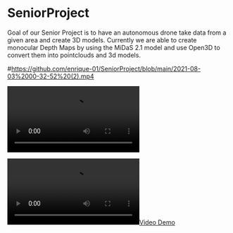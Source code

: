 # SeniorProject
Goal of our Senior Project is to have an autonomous drone take data from a given area and create 3D models. 
Currently we are able to create monocular Depth Maps by using the MiDaS 2.1 model and use Open3D to convert them into pointclouds and 3d models.






#https://github.com/enrique-01/SeniorProject/blob/main/2021-08-03%2000-32-52%20(2).mp4


![Video Demo](https://github.com/enrique-01/SeniorProject/blob/main/2021-08-03%2000-32-52%20(2).mp4)

[![Video Demo](https://github.com/enrique-01/SeniorProject/blob/main/2021-08-03%2000-32-52%20(2).mp4)](https://github.com/enrique-01/SeniorProject/blob/main/2021-08-03%2000-32-52%20(2).mp4)
